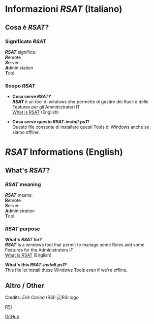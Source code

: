 # Informazioni *RSAT* (Italiano)


## Cosa è *RSAT*?

### Significato *RSAT*

***RSAT*** significa:  
***R***emote  
***S***erver  
***A***dministation  
***T***ool

### Scopo _RSAT_

- **Cosa serve *RSAT?***  
***RSAT*** è un tool di windows che permette di gestire dei Ruoli e delle Features per gli Amministratori IT  
[What is RSAT](https://www.techtarget.com/searchwindowsserver/definition/RSAT-Microsoft-Remote-Server-Administration-Tools) (English)

- **Cosa serve questo *RSAT-install.ps1*?**  
Questo file consente di installare questi Tools di Windows anche se siamo offline.


# *RSAT* Informations (English)


## What's *RSAT*?

### *RSAT* meaning

***RSAT*** means:  
**R**emote  
**S**erver  
**A**dministration  
**T**ool

### *RSAT* purpose

**What's *RSAT* for?**  
***RSAT*** is a windows tool that permit to manage some Roles and some Features for the Administrators IT  
[What is RSAT](https://www.techtarget.com/searchwindowsserver/definition/RSAT-Microsoft-Remote-Server-Administration-Tools) (English)

**What's this *RSAT-install.ps1*?**  
This file let install these Windows Tools even if we're offline.


## Altro / Other 

Credits: *Erik Carina* (RSI) ![RSI logo](https://upload.wikimedia.org/wikipedia/en/e/ec/RSI_logo.svg)

[RSI](rsi.ch)

[GitHub](https://github.com/Ek6pr0/RSAT_Offline_11)